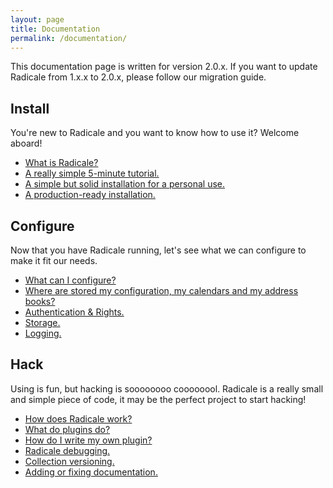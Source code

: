 ```yaml
---
layout: page
title: Documentation
permalink: /documentation/
---
```


This documentation page is written for version 2.0.x. If you want to update
Radicale from 1.x.x to 2.0.x, please follow our migration guide.

## Install

You're new to Radicale and you want to know how to use it? Welcome aboard!

- [What is Radicale?]()
- [A really simple 5-minute tutorial.]()
- [A simple but solid installation for a personal use.]()
- [A production-ready installation.]()

## Configure

Now that you have Radicale running, let's see what we can configure to make it
fit our needs.

- [What can I configure?]()
- [Where are stored my configuration, my calendars and my address books?]()
- [Authentication & Rights.]()
- [Storage.]()
- [Logging.]()

## Hack

Using is fun, but hacking is soooooooo coooooool. Radicale is a really small
and simple piece of code, it may be the perfect project to start hacking!

- [How does Radicale work?]()
- [What do plugins do?]()
- [How do I write my own plugin?]()
- [Radicale debugging.]()
- [Collection versioning.]()
- [Adding or fixing documentation.]()
